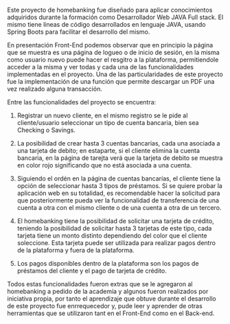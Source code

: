 Este proyecto de homebanking fue diseñado para aplicar conocimientos adquiridos durante la formación como Desarrollador Web JAVA Full stack. El mismo tiene líneas de código desarrollados en lenguaje JAVA, usando Spring Boots para facilitar el desarrollo del mismo.

En presentación Front-End podemos observar que en principio la página que se muestra es una página de logueo o de inicio de sesión, en la misma como usuario nuevo puede hacer el resgitro a la plataforma, permitiendole acceder a la misma y ver todas y cada una de las funcionalidades implementadas en el proyecto. Una de las particularidades de este proyecto fue la implementación de una función que permite descargar un PDF una vez realizado alguna transacción.

Entre las funcionalidades del proyecto se encuentra:

1. Registrar un nuevo cliente, en el mismo registro se le pide al cliente/usuario seleccionar un tipo de cuenta bancaria, bien sea Checking o Savings.

2. La posibilidad de crear hasta 3 cuentas bancarias, cada una asociada a una tarjeta de debito; en estaparte, si el cliente elimina la cuenta bancaria, en la página de tarejta verá que la tarjeta de debito se muestra en color rojo significando que no está asociada a una cuenta.

3. Siguiendo el ordén en la página de cuentas bancarías, el cliente tiene la opción de seleccionar hasta 3 tipos de préstamos. Si se quiere probar la aplicación web en su totalidad, es recomendable hacer la solicitud para que posteriormente pueda ver la funcionalidad de transferencia de una cuenta a otra con el mismo cliente o de una cuenta a otra de un tercero.

4. El homebanking tiene la posibilidad de solicitar una tarjeta de crédito, teniendo la posibilidad de solicitar hasta 3 tarjetas de este tipo, cada tarjeta tiene un monto distinto dependiendo del color que el cliente soleccione. Esta tarjeta puede ser utilizada para realizar pagos dentro de la plataforma y fuera de la plataforma.

5. Los pagos disponibles dentro de la plataforma son los pagos de préstamos del cliente y el pago de tarjeta de crédito.

Todos estas funcionalidades fueron extras que se le agregaron al homebanking a pedido de la academía y algunos fueron realizados por iniciativa propia, por tanto el aprendizaje que obtuve durante el desarrollo de este proyecto fue enrrequecedor y, pude leer y aprender de otras herramientas que se utilizaron tant en el Front-End como en el Back-end.
